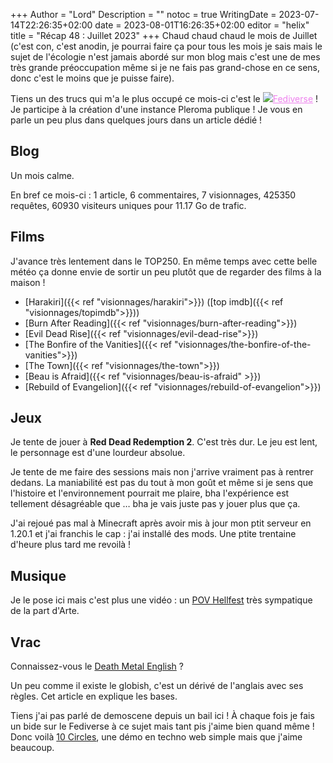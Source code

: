 +++
Author = "Lord"
Description = ""
notoc = true
WritingDate = 2023-07-14T22:26:35+02:00
date = 2023-08-01T16:26:35+02:00
editor = "helix"
title = "Récap 48 : Juillet 2023"
+++
Chaud chaud chaud le mois de Juillet (c'est con, c'est anodin, je pourrai faire ça pour tous les mois je sais mais le sujet de l'écologie n'est jamais abordé sur mon blog mais c'est une de mes très grande préoccupation même si je ne fais pas grand-chose en ce sens, donc c'est le moins que je puisse faire).

Tiens un des trucs qui m'a le plus occupé ce mois-ci c'est le <a href="https://pleroma.lord.re/users/lord" rel="me" title="Mon ptit compte sur le Fediverse" style="color:violet"><img src="https://lord.re/svg/fediverse.svg" class="spin svg3"><span class="rainbowverse">Fediverse</span></a> !
Je participe à la création d'une instance Pleroma publique !
Je vous en parle un peu plus dans quelques jours dans un article dédié !

## Blog
Un mois calme.

En bref ce mois-ci : 1 article, 6 commentaires, 7 visionnages, 425350 requêtes, 60930 visiteurs uniques pour 11.17 Go de trafic.

## Films
J'avance très lentement dans le TOP250.
En même temps avec cette belle météo ça donne envie de sortir un peu plutôt que de regarder des films à la maison !

  - [Harakiri]({{< ref "visionnages/harakiri">}}) ([top imdb]({{< ref "visionnages/topimdb">}}))
  - [Burn After Reading]({{< ref "visionnages/burn-after-reading">}})
  - [Evil Dead Rise]({{< ref "visionnages/evil-dead-rise">}})
  - [The Bonfire of the Vanities]({{< ref "visionnages/the-bonfire-of-the-vanities">}})
  - [The Town]({{< ref "visionnages/the-town">}})
  - [Beau is Afraid]({{< ref "visionnages/beau-is-afraid" >}})
  - [Rebuild of Evangelion]({{< ref "visionnages/rebuild-of-evangelion">}})

## Jeux
Je tente de jouer à **Red Dead Redemption 2**.
C'est très dur.
Le jeu est lent, le personnage est d'une lourdeur absolue.

Je tente de me faire des sessions mais non j'arrive vraiment pas à rentrer dedans.
La maniabilité est pas du tout à mon goût et même si je sens que l'histoire et l'environnement pourrait me plaire, bha l'expérience est tellement désagréable que … bha je vais juste pas y jouer plus que ça.

J'ai rejoué pas mal à Minecraft après avoir mis à jour mon ptit serveur en 1.20.1 et j'ai franchis le cap : j'ai installé des mods.
Une ptite trentaine d'heure plus tard me revoilà !

## Musique
Je le pose ici mais c'est plus une vidéo : un [POV Hellfest](https://www.youtube.com/watch?v=fN8swX_kbv0) très sympatique de la part d'Arte.


## Vrac
Connaissez-vous le [Death Metal English](https://www.invisibleoranges.com/death-metal-english/) ?

Un peu comme il existe le globish, c'est un dérivé de l'anglais avec ses règles. Cet article en explique les bases.

Tiens j'ai pas parlé de demoscene depuis un bail ici !
À chaque fois je fais un bide sur le Fediverse à ce sujet mais tant pis j'aime bien quand même !
Donc voilà [10 Circles](https://files.blinry.org/circles/), une démo en techno web simple mais que j'aime beaucoup.
